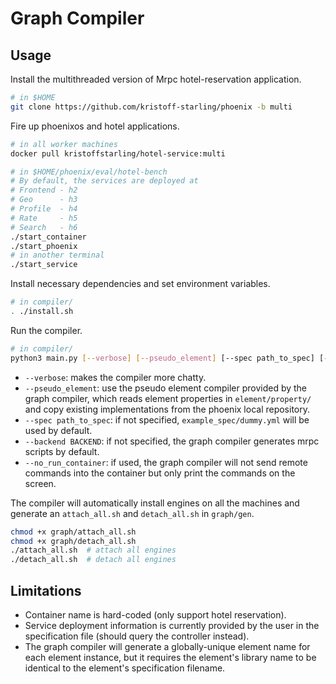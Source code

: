 # Graph Compiler

## Usage

Install the multithreaded version of Mrpc hotel-reservation application.

```bash
# in $HOME
git clone https://github.com/kristoff-starling/phoenix -b multi
```

Fire up phoenixos and hotel applications.

```bash
# in all worker machines
docker pull kristoffstarling/hotel-service:multi

# in $HOME/phoenix/eval/hotel-bench
# By default, the services are deployed at
# Frontend - h2
# Geo      - h3
# Profile  - h4
# Rate     - h5
# Search   - h6
./start_container
./start_phoenix
# in another terminal
./start_service
```

Install necessary dependencies and set environment variables.

```bash
# in compiler/
. ./install.sh
```

Run the compiler.

```bash
# in compiler/
python3 main.py [--verbose] [--pseudo_element] [--spec path_to_spec] [--backend BACKEND] [--no_run_container]
```
* `--verbose`: makes the compiler more chatty.
* `--pseudo_element`: use the pseudo element compiler provided by the graph compiler, which reads element properties in `element/property/` and copy existing implementations from the phoenix local repository.
* `--spec path_to_spec`: if not specified, `example_spec/dummy.yml` will be used by default.
* `--backend BACKEND`: if not specified, the graph compiler generates mrpc scripts by default.
* `--no_run_container`: if used, the graph compiler will not send remote commands into the container but only print the commands on the screen.

The compiler will automatically install engines on all the machines and generate an `attach_all.sh` and `detach_all.sh` in `graph/gen`.

```bash
chmod +x graph/attach_all.sh
chmod +x graph/detach_all.sh
./attach_all.sh  # attach all engines
./detach_all.sh  # detach all engines
```

## Limitations

* Container name is hard-coded (only support hotel reservation).
* Service deployment information is currently provided by the user in the specification file (should query the controller instead).
* The graph compiler will generate a globally-unique element name for each element instance, but it requires the element's library name to be identical to the element's specification filename.

